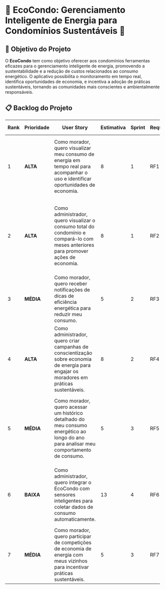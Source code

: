 # 🌱 EcoCondo: Gerenciamento Inteligente de Energia para Condomínios Sustentáveis 🌱

## 🎯 Objetivo do Projeto
O **EcoCondo** tem como objetivo oferecer aos condomínios ferramentas eficazes para o gerenciamento inteligente de energia, promovendo a sustentabilidade e a redução de custos relacionados ao consumo energético. O aplicativo possibilita o monitoramento em tempo real, identifica oportunidades de economia, e incentiva a adoção de práticas sustentáveis, tornando as comunidades mais conscientes e ambientalmente responsáveis.

## 📋 Backlog do Projeto

| Rank | Prioridade | User Story | Estimativa | Sprint | Requisito | Critério de Aceitação |
|------|------------|------------|------------|--------|-----------|----------------------|
| 1    | **ALTA**   | Como morador, quero visualizar meu consumo de energia em tempo real para acompanhar o uso e identificar oportunidades de economia. | 8  | 1 | RF1 | A página de consumo em tempo real deve mostrar o consumo diário, semanal e mensal, com gráficos e alertas de alta utilização. |
| 2    | **ALTA**   | Como administrador, quero visualizar o consumo total do condomínio e compará-lo com meses anteriores para promover ações de economia. | 8  | 1 | RF2 | A dashboard do administrador deve exibir relatórios comparativos, além de sugestões automáticas de medidas de redução de consumo. |
| 3    | **MÉDIA**  | Como morador, quero receber notificações de dicas de eficiência energética para reduzir meu consumo. | 5  | 2 | RF3 | O sistema deve enviar notificações personalizadas com base no consumo atual e histórico. |
| 4    | **ALTA**   | Como administrador, quero criar campanhas de conscientização sobre economia de energia para engajar os moradores em práticas sustentáveis. | 8  | 2 | RF4 | O sistema deve permitir a criação e o envio de campanhas, com métricas de engajamento e participação. |
| 5    | **MÉDIA**  | Como morador, quero acessar um histórico detalhado do meu consumo energético ao longo do ano para analisar meu comportamento de consumo. | 5  | 3 | RF5 | A interface de histórico deve permitir a visualização de consumo mensal, semanal e diário, com a possibilidade de exportação para CSV. |
| 6    | **BAIXA**  | Como administrador, quero integrar o EcoCondo com sensores inteligentes para coletar dados de consumo automaticamente. | 13 | 4 | RF6 | O sistema deve se conectar a sensores de medição automática e atualizar os dados de consumo em tempo real. |
| 7    | **MÉDIA**  | Como morador, quero participar de competições de economia de energia com meus vizinhos para incentivar práticas sustentáveis. | 5  | 3 | RF7 | O sistema deve organizar e exibir competições mensais, com um ranking de economia de energia. |

